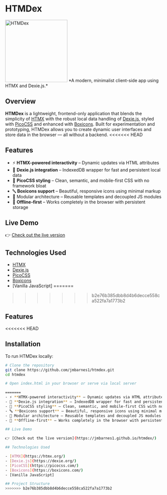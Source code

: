 # HTMDex

<img src="https://jmbarnes1.github.io/htmdex/icon.png" alt="HTMDex" width="200">
*A modern, minimalist client-side app using HTMX and Dexie.js.*

## Overview

**HTMDex** is a lightweight, frontend-only application that blends the simplicity of [HTMX](https://htmx.org/) with the robust local data handling of [Dexie.js](https://dexie.org/), styled with [PicoCSS](https://picocss.com/) and enhanced with [Boxicons](https://boxicons.com/). Built for experimentation and prototyping, HTMDex allows you to create dynamic user interfaces and store data in the browser — all without a backend.
<<<<<<< HEAD

## Features

- ⚡ **HTMX-powered interactivity** – Dynamic updates via HTML attributes
- 💾 **Dexie.js integration** – IndexedDB wrapper for fast and persistent local data
- 🎨 **PicoCSS styling** – Clean, semantic, and mobile-first CSS with no framework bloat
- 🔤 **Boxicons support** – Beautiful, responsive icons using minimal markup
- 🧩 Modular architecture – Reusable templates and decoupled JS modules
- 📴 **Offline-first** – Works completely in the browser with persistent storage

## Live Demo

👉 [Check out the live version](https://jmbarnes1.github.io/htmdex/)

## Technologies Used

- [HTMX](https://htmx.org/)
- [Dexie.js](https://dexie.org/)
- [PicoCSS](https://picocss.com/)
- [Boxicons](https://boxicons.com/)
- [Vanilla JavaScript]
=======
>>>>>>> b2e76b385dbb8d4b6decce558ca522fa7a1773b2

## Features

<<<<<<< HEAD
## Installation

To run HTMDex locally:

```bash
# Clone the repository
git clone https://github.com/jmbarnes1/htmdex.git
cd htmdex

# Open index.html in your browser or serve via local server

=======
- ⚡ **HTMX-powered interactivity** – Dynamic updates via HTML attributes
- 💾 **Dexie.js integration** – IndexedDB wrapper for fast and persistent local data
- 🎨 **PicoCSS styling** – Clean, semantic, and mobile-first CSS with no framework bloat
- 🔤 **Boxicons support** – Beautiful, responsive icons using minimal markup
- 🧩 Modular architecture – Reusable templates and decoupled JS modules
- 📴 **Offline-first** – Works completely in the browser with persistent storage

## Live Demo

👉 [Check out the live version](https://jmbarnes1.github.io/htmdex/)

## Technologies Used

- [HTMX](https://htmx.org/)
- [Dexie.js](https://dexie.org/)
- [PicoCSS](https://picocss.com/)
- [Boxicons](https://boxicons.com/)
- [Vanilla JavaScript]

## Project Structure
>>>>>>> b2e76b385dbb8d4b6decce558ca522fa7a1773b2

